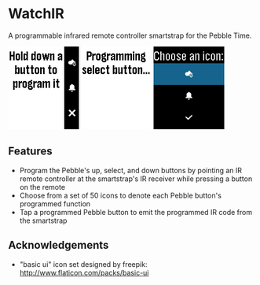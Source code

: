 # WatchIR

A programmable infrared remote controller smartstrap for the Pebble Time.

![Main window screenshot](screenshots/main.png)
![Programming screenshot](screenshots/programming.png)
![Programming screenshot](screenshots/icon_selection.png)

## Features
* Program the Pebble's up, select, and down buttons by pointing an IR remote controller at the smartstrap's IR receiver while pressing a button on the remote
* Choose from a set of 50 icons to denote each Pebble button's programmed function
* Tap a programmed Pebble button to emit the programmed IR code from the smartstrap

## Acknowledgements
* "basic ui" icon set designed by freepik: http://www.flaticon.com/packs/basic-ui
